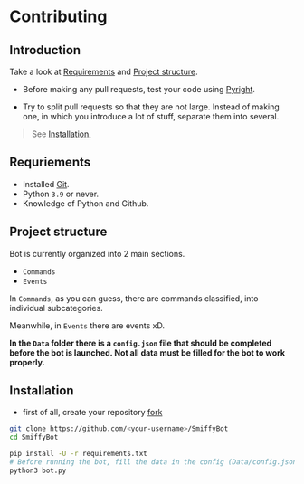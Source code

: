 # Contributing
## Introduction
Take a look at [Requirements](#requriements) and [Project structure](#project-structure).

- Before making any pull requests, test your code using [Pyright](https://microsoft.github.io/pyright/#/).


- Try to split pull requests so that they are not large. Instead of making one,
in which you introduce a lot of stuff, separate them into several.

> See [Installation.](#installation)

## Requriements
- Installed [Git](https://git-scm.com/book/en/v2/Getting-Started-Installing-Git).
- Python `3.9` or never.
- Knowledge of Python and Github.

## Project structure
Bot is currently organized into 2 main sections.

- `Commands`
- `Events`

In `Commands`, as you can guess, there are commands classified, into individual subcategories. 

Meanwhile, in `Events` there are events xD.

**In the `Data` folder there is a `config.json` file that should be completed before the bot is launched.
Not all data must be filled for the bot to work properly.**

## Installation
- first of all, create your repository [fork](https://docs.github.com/en/get-started/quickstart/fork-a-repo)

```sh
git clone https://github.com/<your-username>/SmiffyBot
cd SmiffyBot

pip install -U -r requirements.txt
# Before running the bot, fill the data in the config (Data/config.json)
python3 bot.py
```
